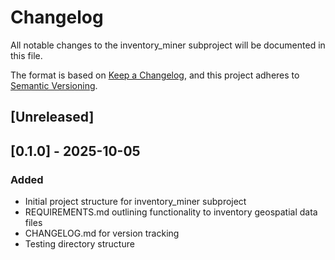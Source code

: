 # Changelog

All notable changes to the inventory_miner subproject will be documented in this file.

The format is based on [Keep a Changelog](https://keepachangelog.com/en/1.0.0/),
and this project adheres to [Semantic Versioning](https://semver.org/spec/v2.0.0.html).

## [Unreleased]

## [0.1.0] - 2025-10-05

### Added
- Initial project structure for inventory_miner subproject
- REQUIREMENTS.md outlining functionality to inventory geospatial data files
- CHANGELOG.md for version tracking
- Testing directory structure
